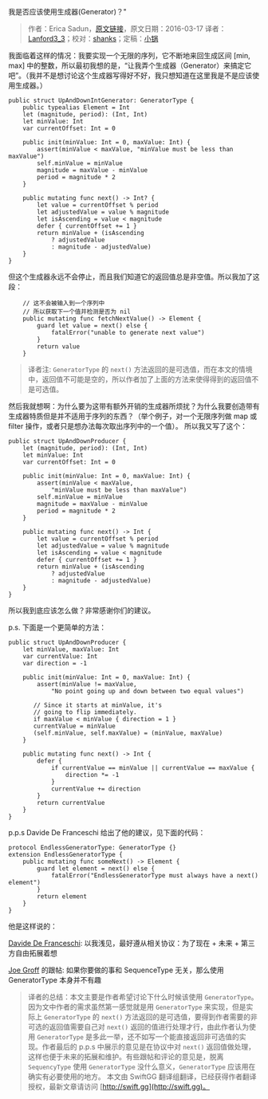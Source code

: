 我是否应该使用生成器(Generator)？"

> 作者：Erica Sadun，[原文链接](http://ericasadun.com/2016/03/17/should-i-be-using-a-generator-or-not/)，原文日期：2016-03-17
> 译者：[Lanford3_3](http://lanfordcai.github.io)；校对：[shanks](http://codebuild.me/)；定稿：[小锅](http://www.swiftyper.com)
  









我面临着这样的情况：我要实现一个无限的序列，它不断地来回生成区间 [min, max] 中的整数，所以最初我想的是，“让我弄个生成器（Generator）来搞定它吧”。（我并不是想讨论这个生成器写得好不好，我只想知道在这里我是不是应该使用生成器。）

<!-- more -->

    
    public struct UpAndDownIntGenerator: GeneratorType {
        public typealias Element = Int
        let (magnitude, period): (Int, Int)
        let minValue: Int
        var currentOffset: Int = 0
    
        public init(minValue: Int = 0, maxValue: Int) {
            assert(minValue < maxValue, "minValue must be less than maxValue")
            self.minValue = minValue
            magnitude = maxValue - minValue
            period = magnitude * 2
        }
    
        public mutating func next() -> Int? {
            let value = currentOffset % period
            let adjustedValue = value % magnitude
            let isAscending = value < magnitude
            defer { currentOffset += 1 }
            return minValue + (isAscending
                ? adjustedValue
                : magnitude - adjustedValue)
        }
    }

但这个生成器永远不会停止，而且我们知道它的返回值总是非空值。所以我加了这段：

    
        // 这不会被输入到一个序列中
        // 所以获取下一个值并检测是否为 nil
        public mutating func fetchNextValue() -> Element {
            guard let value = next() else {
                fatalError("unable to generate next value")
            }
            return value
        }

> 译者注: `GeneratorType` 的 `next()` 方法返回的是可选值，而在本文的情境中，返回值不可能是空的，所以作者加了上面的方法来使得得到的返回值不是可选值。

然后我就想啊：为什么要为这带有额外开销的生成器所烦扰？为什么我要创造带有生成器特质但是并不适用于序列的东西？（举个例子，对一个无限序列做 map 或 filter 操作，或者只是想办法每次取出序列中的一个值）。 所以我又写了这个：

    
    public struct UpAndDownProducer {
        let (magnitude, period): (Int, Int)
        let minValue: Int
        var currentOffset: Int = 0
    
        public init(minValue: Int = 0, maxValue: Int) {
            assert(minValue < maxValue, 
                "minValue must be less than maxValue") 
            self.minValue = minValue 
            magnitude = maxValue - minValue 
            period = magnitude * 2 
        }
    
        public mutating func next() -> Int {
            let value = currentOffset % period
            let adjustedValue = value % magnitude
            let isAscending = value < magnitude
            defer { currentOffset += 1 }
            return minValue + (isAscending 
                ? adjustedValue 
                : magnitude - adjustedValue)
        } 
    }

所以我到底应该怎么做？非常感谢你们的建议。

p.s. 下面是一个更简单的方法：

    
    public struct UpAndDownProducer {
        let minValue, maxValue: Int
        var currentValue: Int
        var direction = -1
        
        public init(minValue: Int = 0, maxValue: Int) {
            assert(minValue != maxValue,
                "No point going up and down between two equal values")
    
           // Since it starts at minValue, it's
           // going to flip immediately.
           if maxValue < minValue { direction = 1 }
           currentValue = minValue 
           (self.minValue, self.maxValue) = (minValue, maxValue) 
        } 
    
        public mutating func next() -> Int {
            defer {
                if currentValue == minValue || currentValue == maxValue {
                    direction *= -1
                }
                currentValue += direction
            }
            return currentValue
        }
    }

p.p.s Davide De Franceschi 给出了他的建议，见下面的代码：

    
    protocol EndlessGeneratorType: GeneratorType {}
    extension EndlessGeneratorType {
        public mutating func someNext() -> Element {
            guard let element = next() else { 
                fatalError("EndlessGeneratorType must always have a next() element") 
            }
            return element
        }
    }

他是这样说的：

[Davide De Franceschi](https://twitter.com/DeFrenZ?ref_src=twsrc%5Etfw): 以我浅见，最好遵从相关协议：为了现在 + 未来 + 第三方自由拓展着想

[Joe Groff](https://twitter.com/jckarter?ref_src=twsrc%5Etfw) 的跟帖: 如果你要做的事和 SequenceType 无关，那么使用 GeneratorType 本身并不有趣


> 译者的总结：本文主要是作者希望讨论下什么时候该使用 `GeneratorType`。因为文中作者的需求虽然第一感觉就是用 `GeneratorType` 来实现，但是实际上 `GeneratorType` 的 `next()` 方法返回的是可选值，要得到作者需要的非可选的返回值需要自己对 `next()` 返回的值进行处理才行，由此作者认为使用 `GeneratorType` 是多此一举，还不如写一个能直接返回非可选值的实现。作者最后的 p.p.s 中展示的意见是在协议中对 `next()` 返回值做处理，这样也便于未来的拓展和维护。有些跟帖和评论的意见是，脱离 `SequencyType` 使用 `GeneratorType` 没什么意义，`GeneratorType` 应该用在确实有必要使用的地方。
> 本文由 SwiftGG 翻译组翻译，已经获得作者翻译授权，最新文章请访问 [http://swift.gg](http://swift.gg)。